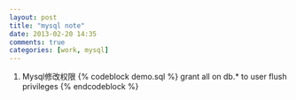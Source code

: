 ```yaml
---
layout: post
title: "mysql note"
date: 2013-02-20 14:35
comments: true
categories: [work, mysql]
---
```

1. Mysql修改权限
{% codeblock demo.sql %}
grant all on db.* to user
flush privileges
{% endcodeblock %}